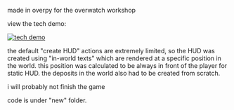 made in overpy for the overwatch workshop

view the tech demo:

[![tech demo](https://img.youtube.com/vi/BzNI82DdD8M/0.jpg)](www.youtube.com/watch?v=BzNI82DdD8M)

the default "create HUD" actions are extremely limited, so the HUD was created using "in-world texts" which are rendered at a specific position in the world. this position was calculated to be always in front of the player for static HUD. the deposits in the world also had to be created from scratch.

i will probably not finish the game

code is under "new" folder.
